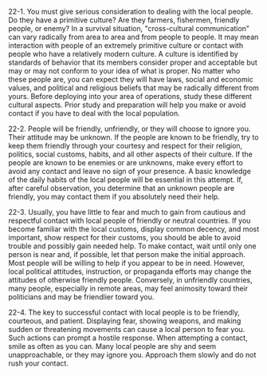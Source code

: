 
22-1\. You must give serious consideration to dealing with the local people. Do they have a primitive culture? Are they farmers, fishermen, friendly people, or enemy? In a survival situation, "cross-cultural communication" can vary radically from area to area and from people to people. It may mean interaction with people of an extremely primitive culture or contact with people who have a relatively modern culture. A culture is identified by standards of behavior that its members consider proper and acceptable but may or may not conform to your idea of what is proper. No matter who these people are, you can expect they will have laws, social and economic values, and political and religious beliefs that may be radically different from yours. Before deploying into your area of operations, study these different cultural aspects. Prior study and preparation will help you make or avoid contact if you have to deal with the local population.

22-2\. People will be friendly, unfriendly, or they will choose to ignore you. Their attitude may be unknown. If the people are known to be friendly, try to keep them friendly through your courtesy and respect for their religion, politics, social customs, habits, and all other aspects of their culture. If the people are known to be enemies or are unknowns, make every effort to avoid any contact and leave no sign of your presence. A basic knowledge of the daily habits of the local people will be essential in this attempt. If, after careful observation, you determine that an unknown people are friendly, you may contact them if you absolutely need their help.

22-3\. Usually, you have little to fear and much to gain from cautious and respectful contact with local people of friendly or neutral countries. If you become familiar with the local customs, display common decency, and most important, show respect for their customs, you should be able to avoid trouble and possibly gain needed help. To make contact, wait until only one person is near and, if possible, let that person make the initial approach. Most people will be willing to help if you appear to be in need. However, local political attitudes, instruction, or propaganda efforts may change the attitudes of otherwise friendly people. Conversely, in unfriendly countries, many people, especially in remote areas, may feel animosity toward their politicians and may be friendlier toward you.

22-4\. The key to successful contact with local people is to be friendly, courteous, and patient. Displaying fear, showing weapons, and making sudden or threatening movements can cause a local person to fear you. Such actions can prompt a hostile response. When attempting a contact, smile as often as you can. Many local people are shy and seem unapproachable, or they may ignore you. Approach them slowly and do not rush your contact.
